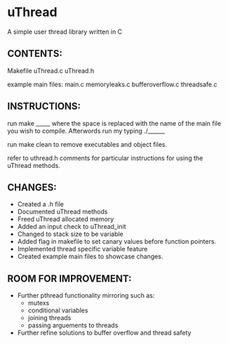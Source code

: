 # uThread
A simple user thread library written in C

## CONTENTS:
  
  Makefile
  uThread.c
  uThread.h
  
  example main files:
    main.c
    memoryleaks.c
    bufferoverflow.c
    threadsafe.c
  
## INSTRUCTIONS:

run make _____ where the space is replaced with the name of the main file you wish to compile.
Afterwords run my typing ./______

run make clean to remove executables and object files.

refer to uthread.h comments for particular instructions for using the uThread methods.

## CHANGES:
- Created a .h file
- Documented uThread methods
- Freed uThread allocated memory
- Added an input check to uThread_init
- Changed to stack size to be variable
- Added flag in makefile to set canary values before function pointers. 
- Implemented thread specific variable feature
- Created example main files to showcase changes.

## ROOM FOR IMPROVEMENT:
- Further pthread functionality mirroring such as:
  - mutexs
  - conditional variables
  - joining threads
  - passing arguements to threads
- Further refine solutions to buffer overflow and thread safety
